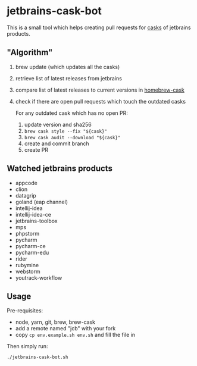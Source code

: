 # jetbrains-cask-bot

This is a small tool which helps creating pull requests for [casks](https://github.com/caskroom/homebrew-cask) of jetbrains products.

## "Algorithm"

1.  brew update (which updates all the casks)
2.  retrieve list of latest releases from jetbrains
3.  compare list of latest releases to current versions in [homebrew-cask](https://github.com/caskroom/homebrew-cask)
4.  check if there are open pull requests which touch the outdated casks

    For any outdated cask which has no open PR:
    1. update version and sha256
    2. `brew cask style --fix "${cask}"`
    3. `brew cask audit --download "${cask}"`
    4. create and commit branch
    5. create PR

## Watched jetbrains products

<!-- JETBRAINS -->
-   appcode
-   clion
-   datagrip
-   goland (eap channel)
-   intellij-idea
-   intellij-idea-ce
-   jetbrains-toolbox
-   mps
-   phpstorm
-   pycharm
-   pycharm-ce
-   pycharm-edu
-   rider
-   rubymine
-   webstorm
-   youtrack-workflow
<!-- JETBRAINS END -->

## Usage

Pre-requisites:

-   node, yarn, git, brew, brew-cask
-   add a remote named "jcb" with your fork
-   copy `cp env.example.sh env.sh` and fill the file in

Then simply run:

```bash
./jetbrains-cask-bot.sh
```
